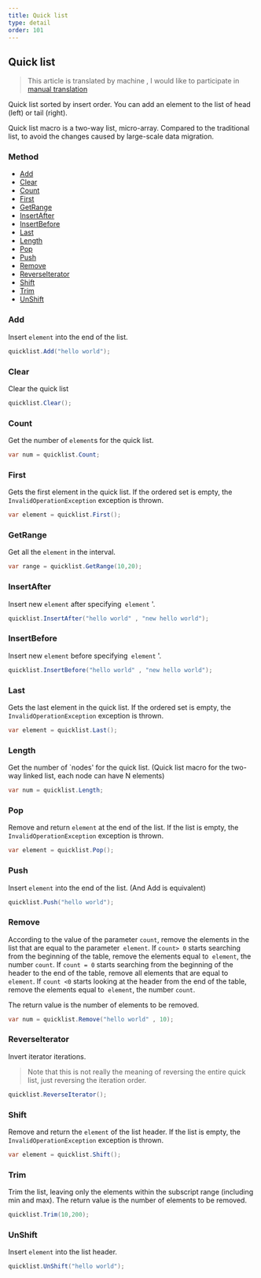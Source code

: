 ```yaml
---
title: Quick list
type: detail
order: 101
---
```


## Quick list

> This article is translated by machine , I would like to participate in [manual translation](https://github.com/catlib/en.catlib.io/blob/master/src/v1/detail/stl/quicklist.md)

Quick list sorted by insert order. You can add an element to the list of head (left) or tail (right).

Quick list macro is a two-way list, micro-array. Compared to the traditional list, to avoid the changes caused by large-scale data migration.

### Method

- [Add](#Add)
- [Clear](#Clear)
- [Count](#Count)
- [First](#First)
- [GetRange](#GetRange)
- [InsertAfter](#InsertAfter)
- [InsertBefore](#InsertBefore)
- [Last](#Last)
- [Length](#Length)
- [Pop](#Pop)
- [Push](#Push)
- [Remove](#Remove)
- [ReverseIterator](#ReverseIterator)
- [Shift](#Shift)
- [Trim](#Trim)
- [UnShift](#UnShift)

### Add

Insert `element` into the end of the list.

``` csharp
quicklist.Add("hello world");
```

### Clear

Clear the quick list

``` csharp
quicklist.Clear();
```

### Count

Get the number of `element`s for the quick list.

``` csharp
var num = quicklist.Count;
```

### First

Gets the first element in the quick list. If the ordered set is empty, the `InvalidOperationException` exception is thrown.

``` csharp
var element = quicklist.First();
```

### GetRange

Get all the `element` in the interval.

``` csharp
var range = quicklist.GetRange(10,20);
```

### InsertAfter

Insert new `element` after specifying` element` '.

``` csharp
quicklist.InsertAfter("hello world" , "new hello world");
```

### InsertBefore

Insert new `element` before specifying` element` '.

``` csharp
quicklist.InsertBefore("hello world" , "new hello world");
```

### Last

Gets the last element in the quick list. If the ordered set is empty, the `InvalidOperationException` exception is thrown.

``` csharp
var element = quicklist.Last();
```

### Length

Get the number of `nodes' for the quick list. (Quick list macro for the two-way linked list, each node can have N elements)

``` csharp
var num = quicklist.Length;
```

### Pop

Remove and return `element` at the end of the list. If the list is empty, the `InvalidOperationException` exception is thrown.

``` csharp
var element = quicklist.Pop();
```

### Push

Insert `element` into the end of the list. (And Add is equivalent)

``` csharp
quicklist.Push("hello world");
```

### Remove

According to the value of the parameter `count`, remove the elements in the list that are equal to the parameter` element`.
If `count> 0` starts searching from the beginning of the table, remove the elements equal to` element`, the number `count`.
If `count = 0` starts searching from the beginning of the header to the end of the table, remove all elements that are equal to` element`.
If `count <0` starts looking at the header from the end of the table, remove the elements equal to` element`, the number `count`.

The return value is the number of elements to be removed.

``` csharp
var num = quicklist.Remove("hello world" , 10);
```

### ReverseIterator

Invert iterator iterations.

> Note that this is not really the meaning of reversing the entire quick list, just reversing the iteration order.

``` csharp
quicklist.ReverseIterator();
```

### Shift

Remove and return the `element` of the list header. If the list is empty, the `InvalidOperationException` exception is thrown.

``` csharp
var element = quicklist.Shift();
```

### Trim

Trim the list, leaving only the elements within the subscript range (including min and max). The return value is the number of elements to be removed.

``` csharp
quicklist.Trim(10,200);
```

### UnShift

Insert `element` into the list header.

``` csharp
quicklist.UnShift("hello world");
```


